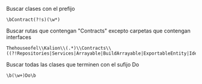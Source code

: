 
Buscar clases con el prefijo
```regexp
\bContract(?!s)(\w*)
```

Buscar rutas que contengan "Contracts" excepto carpetas que contengan interfaces
```regexp
Thehouseofel\\Kalion\\(.*)\\Contracts\\((?!Repositories|Services|Arrayable|BuildArrayable|ExportableEntity|IdentifiableEnum|KalionExceptionInterface|Relatable|TranslatableEnum).*)
```

Buscar todas las clases que terminen con el sufijo Do
```regexp
\b(\w+)Do\b
```

